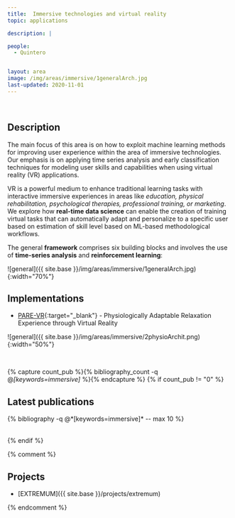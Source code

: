 ```yaml
---
title:  Immersive technologies and virtual reality
topic: applications

description: |

people:
  - Quintero


layout: area
image: /img/areas/immersive/1generalArch.jpg
last-updated: 2020-11-01
---
```


<br>

## Description

The main focus of this area is on how to exploit machine learning methods for improving user experience within the area of immersive technologies. Our emphasis is on applying time series analysis and early classification techniques for modeling user skills and capabilities when using virtual reality (VR) applications.

VR is a powerful medium to enhance traditional learning tasks with interactive immersive experiences in areas like *education, physical rehabilitation, psychological therapies, professional training, or marketing*. We explore how **real-time data science** can enable the creation of training virtual tasks that can automatically adapt and personalize to a specific user based on estimation of skill level based on ML-based methodological workflows.

The general **framework** comprises six building blocks and involves the use of **time-series analysis** and **reinforcement learning**:

![general]({{ site.base }}/img/areas/immersive/1generalArch.jpg){:width="70%"}

## Implementations

- [PARE-VR](https://github.com/luiseduve/pare-vr){:target="_blank"} - Physiologically Adaptable Relaxation Experience through Virtual Reality

![general]({{ site.base }}/img/areas/immersive/2physioArchit.png){:width="50%"}

<br>

{% capture count_pub %}{% bibliography_count -q @*[keywords=immersive]* %}{% endcapture %}
{% if count_pub != "0" %}
<br>

## Latest publications

<div class="publications">
    <table class="table">
        <tbody>
        <tr>
          {% bibliography -q @*[keywords=immersive]*  -- max 10 %}
        </tr>
        </tbody>
    </table>
</div>
{% endif %}
 
 <br>
 
{% comment %}
## Projects

- [EXTREMUM]({{ site.base }}/projects/extremum)

{% endcomment %}
<br>
